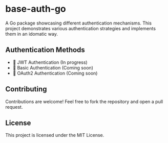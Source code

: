 # base-auth-go

A Go package showcasing different authentication mechanisms. This project demonstrates various authentication strategies and implements them in an idomatic way.

## Authentication Methods

- 🚧 JWT Authentication (In progress)  
- 🔲 Basic Authentication (Coming soon) 
- 🔲 OAuth2 Authentication (Coming soon)  

## Contributing

Contributions are welcome! Feel free to fork the repository and open a pull request.

## License

This project is licensed under the MIT License.
